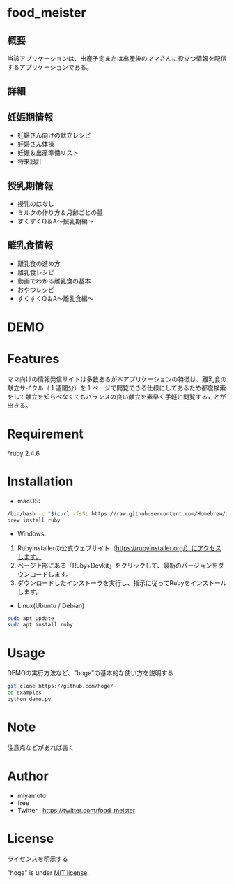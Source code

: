 # food_meister
## 概要
 当該アプリケーションは、出産予定または出産後のママさんに役立つ情報を配信するアプリケーションである。

## 詳細
## 妊娠期情報
* 妊婦さん向けの献立レシピ
* 妊婦さん体操
* 妊娠＆出産準備リスト
* 将来設計

## 授乳期情報
* 授乳のはなし
* ミルクの作り方＆月齢ごとの量
* すくすくQ＆A～授乳期編～

## 離乳食情報
* 離乳食の進め方
* 離乳食レシピ
* 動画でわかる離乳食の基本
* おやつレシピ
* すくすくQ＆A～離乳食編～

# DEMO

 
# Features

ママ向けの情報発信サイトは多数あるが本アプリケーションの特徴は、離乳食の献立サイクル（１週間分）を１ページで閲覧できる仕様にしてあるため都度検索をして献立を知らべなくてもバランスの良い献立を素早く手軽に閲覧することが出きる。
 
# Requirement
 
*ruby 2.4.6
 
# Installation
* macOS:
```bash
/bin/bash -c "$(curl -fsSL https://raw.githubusercontent.com/Homebrew/install/HEAD/install.sh)"
brew install ruby
```
* Windows:
1. RubyInstallerの公式ウェブサイト（https://rubyinstaller.org/）にアクセスします。
2. ページ上部にある「Ruby+Devkit」をクリックして、最新のバージョンをダウンロードします。
3. ダウンロードしたインストーラを実行し、指示に従ってRubyをインストールします。

* Linux(Ubuntu / Debian)
```bash
sudo apt update
sudo apt install ruby
```
 
# Usage
 
DEMOの実行方法など、"hoge"の基本的な使い方を説明する
 
```bash
git clone https://github.com/hoge/~
cd examples
python demo.py
```
 
# Note
 
注意点などがあれば書く
 
# Author

* miyamoto
* free
* Twitter : https://twitter.com/food_meister
 
# License
ライセンスを明示する
 
"hoge" is under [MIT license](https://en.wikipedia.org/wiki/MIT_License).
 